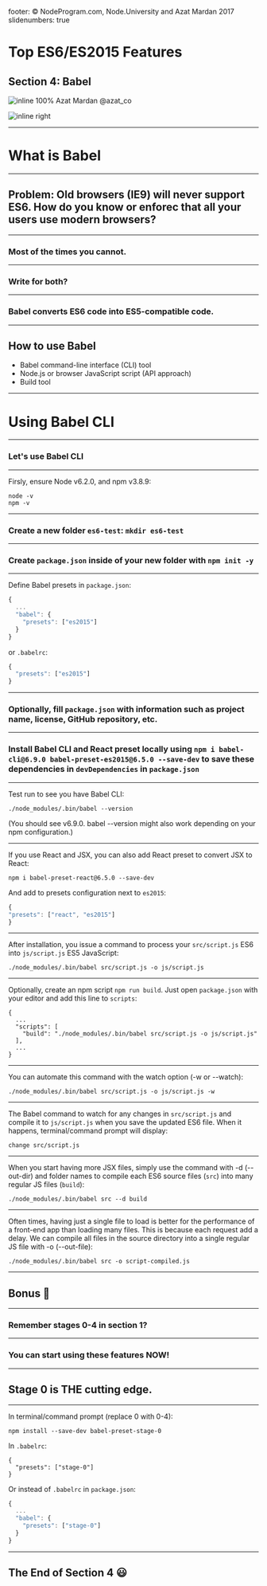 footer: © NodeProgram.com, Node.University and Azat Mardan 2017
slidenumbers: true

# Top ES6/ES2015 Features
## Section 4: Babel

![inline 100%](images/azat.jpeg)
Azat Mardan @azat_co

![inline right](images/nu.png)

---

# What is Babel

---

## Problem: Old browsers (IE9) will never support ES6. How do you know or enforec that all your users use modern browsers?

---

### Most of the times you cannot.

---

### Write for both?

---

### Babel converts ES6 code into ES5-compatible code.

---

## How to use Babel

* Babel command-line interface (CLI) tool
* Node.js or browser JavaScript script (API approach)
* Build tool

---

# Using Babel CLI

---

### Let's use Babel CLI

---

Firsly, ensure Node v6.2.0, and npm v3.8.9:

```
node -v
npm -v
```

---


### Create a new folder `es6-test`: `mkdir es6-test`

---

### Create `package.json` inside of your new folder with `npm init -y`

---

Define Babel presets in `package.json`:


```js
{
  ...
  "babel": {
    "presets": ["es2015"]
  }  
}
```

 or `.babelrc`:

```js
{
  "presets": ["es2015"]
}  
```

---

### Optionally, fill `package.json` with information such as project name, license, GitHub repository, etc.

---

### Install Babel CLI and React preset locally using `npm i babel-cli@6.9.0 babel-preset-es2015@6.5.0 --save-dev` to save these dependencies in `devDependencies` in `package.json`

---

Test run to see you have Babel CLI:

```
./node_modules/.bin/babel --version
```

(You should see v6.9.0. babel --version might also work depending on your npm configuration.)

---

If you use React and JSX, you can also add React preset to convert JSX to React:

```
npm i babel-preset-react@6.5.0 --save-dev
```

And add to presets configuration next to `es2015`:

```js
{
"presets": ["react", "es2015"]
}
```

---

After installation, you issue a command to process your `src/script.js` ES6 into `js/script.js` ES5 JavaScript:

```
./node_modules/.bin/babel src/script.js -o js/script.js
```

---

Optionally, create an npm script `npm run build`. Just open `package.json` with your editor and add this line to `scripts`:

```
{
  ...
  "scripts": [
    "build": "./node_modules/.bin/babel src/script.js -o js/script.js"
  ],
  ...
}
```

---


You can automate this command with the watch option (-w or --watch):

```
./node_modules/.bin/babel src/script.js -o js/script.js -w
```

---

The Babel command to watch for any changes in `src/script.js` and compile it to `js/script.js` when you save the updated ES6 file. When it happens, terminal/command prompt will display:

```
change src/script.js
```

---

When you start having more JSX files, simply use the command with -d (--out-dir) and folder names to compile each ES6 source files (`src`) into many regular JS files (`build`):

```
./node_modules/.bin/babel src --d build
```

---

Often times, having just a single file to load is better for the performance of a front-end app than loading many files. This is because each request add a delay. We can compile all files in the source directory into a single regular JS file with -o (--out-file):

```
./node_modules/.bin/babel src -o script-compiled.js
```

---

## Bonus 🎁

---

### Remember stages 0-4 in section 1?

---

### You can start using these features NOW!


---

## Stage 0 is THE cutting edge.

---

In terminal/command prompt (replace 0 with 0-4):

```
npm install --save-dev babel-preset-stage-0
```

In `.babelrc`:

```
{
  "presets": ["stage-0"]
}
```

Or instead of `.babelrc` in `package.json`:

```js
{  
  ...
  "babel": {
    "presets": ["stage-0"]
  }
}
```

---

## The End of Section 4 😃